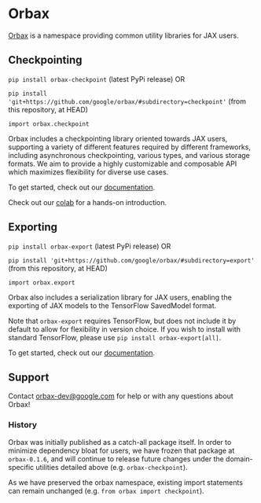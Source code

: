 # Orbax

[Orbax](https://orbax.readthedocs.io/en/latest/) is a
namespace providing common utility libraries for JAX users.

## Checkpointing

`pip install orbax-checkpoint` (latest PyPi release) OR

`pip install 'git+https://github.com/google/orbax/#subdirectory=checkpoint'` (from this repository, at HEAD)

`import orbax.checkpoint`

Orbax includes a checkpointing library oriented towards JAX users, supporting a
variety of different features required by different frameworks, including
asynchronous checkpointing, various types, and various storage formats.
We aim to provide a highly customizable and composable API which maximizes
flexibility for diverse use cases.

To get started, check out our [documentation](https://github.com/google/orbax/blob/main/docs/checkpoint.md).

Check out our [colab](http://colab.research.google.com/github/google/orbax/blob/main/checkpoint/orbax//checkpoint/orbax_checkpoint.ipynb) for a hands-on introduction.

## Exporting

`pip install orbax-export` (latest PyPi release) OR

`pip install 'git+https://github.com/google/orbax/#subdirectory=export'` (from this repository, at HEAD)

`import orbax.export`

Orbax also includes a serialization library for JAX users, enabling the exporting of JAX models to the TensorFlow SavedModel format.

Note that `orbax-export` requires TensorFlow, but does not include it by default to allow for flexibility in version choice. If you wish to install with standard TensorFlow, please use `pip install orbax-export[all]`.

To get started, check out our [documentation](https://github.com/google/orbax/blob/main/docs/export.md).
<!-- TODO(dinghua): Add information on export library. -->

## Support

Contact orbax-dev@google.com for help or with any questions about Orbax!

### History

Orbax was initially published as a catch-all package itself. In order to minimize dependency bloat for users, we have frozen that package at `orbax-0.1.6`, and will continue to release future changes under the domain-specific utilities detailed above (e.g. `orbax-checkpoint`). 

As we have preserved the orbax namespace, existing import statements can remain unchanged (e.g. `from orbax import checkpoint`).